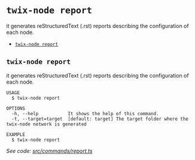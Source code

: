 `twix-node report`
=========================

it generates reStructuredText (.rst) reports describing the configuration of each node.

* [`twix-node report`](#twix-node-report)

## `twix-node report`

it generates reStructuredText (.rst) reports describing the configuration of each node.

```
USAGE
  $ twix-node report

OPTIONS
  -h, --help           It shows the help of this command.
  -t, --target=target  [default: target] The target folder where the twix-node network is generated

EXAMPLE
  $ twix-node report
```

_See code: [src/commands/report.ts](https://github.com/NewCapital/TWIX-NODE/src/commands/report.ts)_
